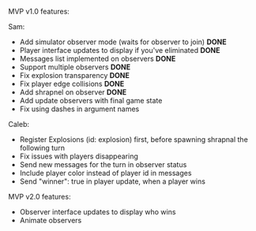 MVP v1.0 features:

Sam:
* Add simulator observer mode (waits for observer to join) **DONE**
* Player interface updates to display if you've eliminated **DONE**
* Messages list implemented on observers **DONE**
* Support multiple observers **DONE**
* Fix explosion transparency **DONE**
* Fix player edge collisions **DONE**
* Add shrapnel on observer **DONE**
* Add update observers with final game state
* Fix using dashes in argument names

Caleb:
* Register Explosions (id: explosion) first, before spawning shrapnal the following turn 
* Fix issues with players disappearing
* Send new messages for the turn in observer status
* Include player color instead of player id in messages
* Send "winner": true in player update, when a player wins


MVP v2.0 features:

* Observer interface updates to display who wins 
* Animate observers

